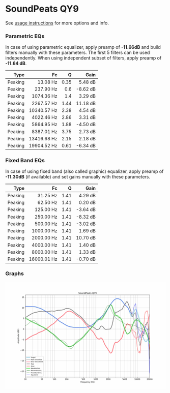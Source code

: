 # SoundPeats QY9
See [usage instructions](https://github.com/jaakkopasanen/AutoEq#usage) for more options and info.

### Parametric EQs
In case of using parametric equalizer, apply preamp of **-11.66dB** and build filters manually
with these parameters. The first 5 filters can be used independently.
When using independent subset of filters, apply preamp of **-11.64 dB**.

| Type    | Fc          |    Q | Gain     |
|--------:|------------:|-----:|---------:|
| Peaking | 13.08 Hz    | 0.35 | 5.48 dB  |
| Peaking | 237.90 Hz   | 0.6  | -8.62 dB |
| Peaking | 1074.36 Hz  | 1.4  | 3.29 dB  |
| Peaking | 2267.57 Hz  | 1.44 | 11.18 dB |
| Peaking | 10340.57 Hz | 2.38 | 4.54 dB  |
| Peaking | 4022.46 Hz  | 2.86 | 3.31 dB  |
| Peaking | 5864.95 Hz  | 1.88 | -4.50 dB |
| Peaking | 8387.01 Hz  | 3.75 | 2.73 dB  |
| Peaking | 13416.68 Hz | 2.15 | 2.18 dB  |
| Peaking | 19904.52 Hz | 0.61 | -6.34 dB |

### Fixed Band EQs
In case of using fixed band (also called graphic) equalizer, apply preamp of **-11.30dB**
(if available) and set gains manually with these parameters.

| Type    | Fc          |    Q | Gain     |
|--------:|------------:|-----:|---------:|
| Peaking | 31.25 Hz    | 1.41 | 4.29 dB  |
| Peaking | 62.50 Hz    | 1.41 | 0.20 dB  |
| Peaking | 125.00 Hz   | 1.41 | -3.64 dB |
| Peaking | 250.00 Hz   | 1.41 | -8.32 dB |
| Peaking | 500.00 Hz   | 1.41 | -3.02 dB |
| Peaking | 1000.00 Hz  | 1.41 | 1.69 dB  |
| Peaking | 2000.00 Hz  | 1.41 | 10.70 dB |
| Peaking | 4000.00 Hz  | 1.41 | 1.40 dB  |
| Peaking | 8000.00 Hz  | 1.41 | 1.33 dB  |
| Peaking | 16000.01 Hz | 1.41 | -0.70 dB |

### Graphs
![](./SoundPeats%20QY9.png)
